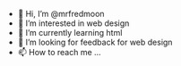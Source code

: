 - 👋 Hi, I’m @mrfredmoon
- 👀 I’m interested in web design
- 🌱 I’m currently learning html
- 💞️ I’m looking for feedback for web design
- 📫 How to reach me ...

<!---
mrfredmoon/mrfredmoon is a ✨ special ✨ repository because its `README.md` (this file) appears on your GitHub profile.
You can click the Preview link to take a look at your changes.
--->
